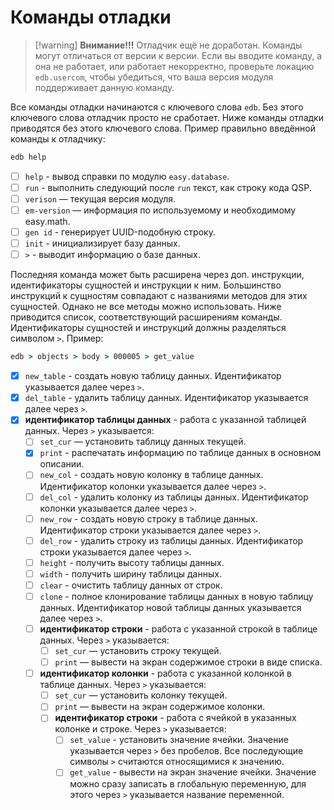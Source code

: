 # Команды отладки

> [!warning] **Внимание!!!**
> Отладчик ещё не доработан. Команды могут отличаться от версии к версии. Если вы вводите команду, а она не работает, или работает некорректно, проверьте локацию `edb.usercom`, чтобы убедиться, что ваша версия модуля поддерживает данную команду.

Все команды отладки начинаются с ключевого слова `edb`. Без этого ключевого слова отладчик просто не сработает. Ниже команды отладки приводятся без этого ключевого слова. Пример правильно введённой команды к отладчику:

```cmd
edb help
```

* [ ] `help` - вывод справки по модулю `easy.database`.
* [ ] `run` - выполнить следующий после `run` текст, как строку кода QSP.
* [ ] `verison` — текущая версия модуля.
* [ ] `em-version` — информация по используемому и необходимому easy.math.
* [ ] `gen id` - генерирует UUID-подобную строку.
* [ ] `init` - инициализирует базу данных.
* [ ] `>` - выводит информацию о базе данных.

Последняя команда может быть расширена через доп. инструкции, идентификаторы сущностей и инструкции к ним. Большинство инструкций к сущностям совпадают с названиями методов для этих сущностей. Однако не все методы можно использовать. Ниже приводится список, соответствующий расширениям команды. Идентификаторы сущностей и инструкций должны разделяться символом `>`. Пример:

```cmd
edb > objects > body > 000005 > get_value
```

* [x] `new_table` - создать новую таблицу данных. Идентификатор указывается далее через `>`.
* [x] `del_table` - удалить таблицу данных. Идентификатор указывается далее через `>`.
* [x] **идентификатор таблицы данных** - работа с указанной таблицей данных. Через `>` указывается:
	* [ ] `set_cur` — установить таблицу данных текущей.
	* [x] `print` - распечатать информацию по таблице данных в основном описании.
	* [ ] `new_col` - создать новую колонку в таблице данных. Идентификатор колонки указывается далее через `>`.
	* [ ] `del_col` - удалить колонку из таблицы данных. Идентификатор колонки указывается далее через `>`.
	* [ ] `new_row` - создать новую строку в таблице данных. Идентификатор строки указывается далее через `>`.
	* [ ] `del_row` - удалить строку из таблицы данных. Идентификатор строки указывается далее через `>`.
	* [ ] `height` - получить высоту таблицы данных.
	* [ ] `width` - получить ширину таблицы данных.
	* [ ] `clear` - очистить таблицу данных от строк.
	* [ ] `clone` - полное клонирование таблицы данных в новую таблицу данных. Идентификатор новой таблицы данных указывается далее через `>`.
	* [ ] **идентификатор строки** - работа с указанной строкой в таблице данных. Через `>` указывается:
		* [ ] `set_cur` — установить строку текущей.
		* [ ] `print` — вывести на экран содержимое строки в виде списка.
	* [ ] **идентификатор колонки** - работа с указанной колонкой в таблице данных. Через `>` указывается:
		* [ ] `set_cur` — установить колонку текущей.
		* [ ] `print` — вывести на экран содержимое колонки.
		* [ ] **идентификатор строки** - работа с ячейкой в указанных колонке и строке. Через `>` указывается:
			* [ ] `set_value` - установить значение ячейки. Значение указывается через `>` без пробелов. Все последующие символы `>` считаются относящимися к значению.
			* [ ] `get_value` - вывести на экран значение ячейки. Значение можно сразу записать в глобальную переменную, для этого через `>` указывается название переменной.